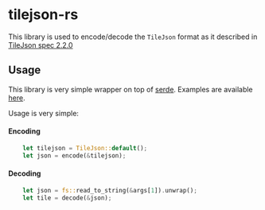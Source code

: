 # tilejson-rs

This library is used to encode/decode the `TileJson` format as it described in [TileJson spec 2.2.0](https://github.com/mapbox/tilejson-spec/blob/master/2.2.0/README.md)

## Usage

This library is very simple wrapper on top of [serde](https://serde.rs/). Examples are available [here](https://github.com/mr1sunshine/tilejson-rs/tree/master/examples).

Usage is very simple:

#### Encoding
```rust
    let tilejson = TileJson::default();
    let json = encode(&tilejson);
```

#### Decoding
```rust
    let json = fs::read_to_string(&args[1]).unwrap();
    let tile = decode(&json);
```
